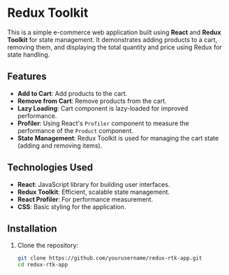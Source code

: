 # Redux Toolkit 

This is a simple e-commerce web application built using **React** and **Redux Toolkit** for state management. It demonstrates adding products to a cart, removing them, and displaying the total quantity and price using Redux for state handling.

## Features

- **Add to Cart**: Add products to the cart.
- **Remove from Cart**: Remove products from the cart.
- **Lazy Loading**: Cart component is lazy-loaded for improved performance.
- **Profiler**: Using React's `Profiler` component to measure the performance of the `Product` component.
- **State Management**: Redux Toolkit is used for managing the cart state (adding and removing items).

## Technologies Used

- **React**: JavaScript library for building user interfaces.
- **Redux Toolkit**: Efficient, scalable state management.
- **React Profiler**: For performance measurement.
- **CSS**: Basic styling for the application.

## Installation

1. Clone the repository:

   ```bash
   git clone https://github.com/yourusername/redux-rtk-app.git
   cd redux-rtk-app

